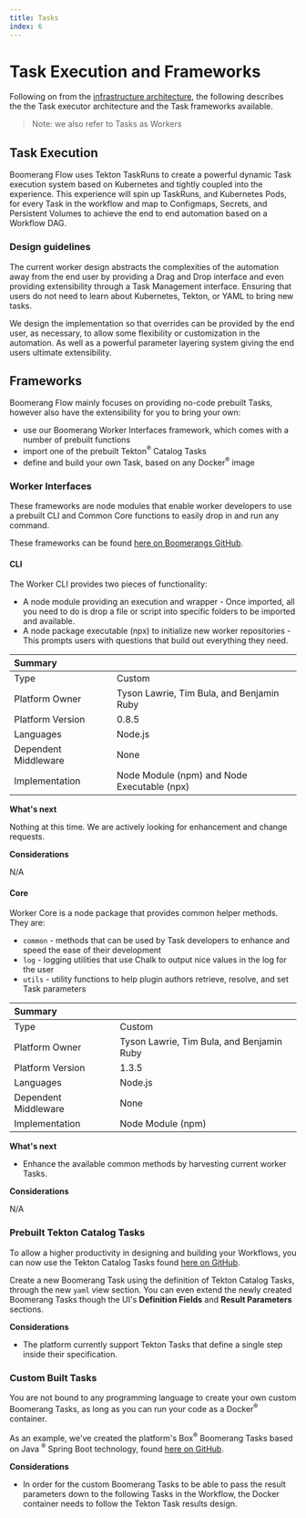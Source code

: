 ```yaml
---
title: Tasks
index: 6
---
```


# Task Execution and Frameworks

Following on from the [infrastructure architecture](/docs/boomerang-flow/architecture/infrastructure), the following describes the the Task executor architecture and the Task frameworks available.

> Note: we also refer to Tasks as Workers

## Task Execution

Boomerang Flow uses Tekton TaskRuns to create a powerful dynamic Task execution system based on Kubernetes and tightly coupled into the experience. This experience will spin up TaskRuns, and Kubernetes Pods, for every Task in the workflow and map to Configmaps, Secrets, and Persistent Volumes to achieve the end to end automation based on a Workflow DAG.

### Design guidelines

The current worker design abstracts the complexities of the automation away from the end user by providing a Drag and Drop interface and even providing extensibility through a Task Management interface. Ensuring that users do not need to learn about Kubernetes, Tekton, or YAML to bring new tasks.

We design the implementation so that overrides can be provided by the end user, as necessary, to allow some flexibility or customization in the automation. As well as a powerful parameter layering system giving the end users ultimate extensibility.

## Frameworks

Boomerang Flow mainly focuses on providing no-code prebuilt Tasks, however also have the extensibility for you to bring your own:

- use our Boomerang Worker Interfaces framework, which comes with a number of prebuilt functions
- import one of the prebuilt Tekton<sup>®</sup> Catalog Tasks
- define and build your own Task, based on any Docker<sup>®</sup> image

### Worker Interfaces

These frameworks are node modules that enable worker developers to use a prebuilt CLI and Common Core functions to easily drop in and run any command.

These frameworks can be found [here on Boomerangs GitHub](https://github.com/boomerang-io/worker.interfaces).

#### CLI

The Worker CLI provides two pieces of functionality:

- A node module providing an execution and wrapper - Once imported, all you need to do is drop a file or script into specific folders to be imported and available.
- A node package executable (npx) to initialize new worker repositories - This prompts users with questions that build out everything they need.

| Summary              |                                             |
| :------------------- | :------------------------------------------ |
| Type                 | Custom                                      |
| Platform Owner       | Tyson Lawrie, Tim Bula, and Benjamin Ruby   |
| Platform Version     | 0.8.5                                       |
| Languages            | Node.js                                     |
| Dependent Middleware | None                                        |
| Implementation       | Node Module (npm) and Node Executable (npx) |

**What's next**

Nothing at this time. We are actively looking for enhancement and change requests.

**Considerations**

N/A

#### Core

Worker Core is a node package that provides common helper methods. They are:

- `common` - methods that can be used by Task developers to enhance and speed the ease of their development
- `log` - logging utilities that use Chalk to output nice values in the log for the user
- `utils` - utility functions to help plugin authors retrieve, resolve, and set Task parameters

| Summary              |                                           |
| :------------------- | :---------------------------------------- |
| Type                 | Custom                                    |
| Platform Owner       | Tyson Lawrie, Tim Bula, and Benjamin Ruby |
| Platform Version     | 1.3.5                                     |
| Languages            | Node.js                                   |
| Dependent Middleware | None                                      |
| Implementation       | Node Module (npm)                         |

**What's next**

- Enhance the available common methods by harvesting current worker Tasks.

**Considerations**

N/A

### Prebuilt Tekton Catalog Tasks

To allow a higher productivity in designing and building your Workflows, you can now use the Tekton Catalog Tasks found [here on GitHub](https://github.com/tektoncd/catalog).

Create a new Boomerang Task using the definition of Tekton Catalog Tasks, through the new `yaml` view section. You can even extend the newly created Boomerang Tasks though the UI's **Definition Fields** and **Result Parameters** sections.

**Considerations**

- The platform currently support Tekton Tasks that define a single step inside their specification.

### Custom Built Tasks

You are not bound to any programming language to create your own custom Boomerang Tasks, as long as you can run your code as a Docker<sup>®</sup> container.

As an example, we've created the platform's Box<sup>®</sup> Boomerang Tasks based on Java <sup>®</sup> Spring Boot technology, found [here on GitHub](https://github.com/boomerang-io/worker.box).

**Considerations**

- In order for the custom Boomerang Tasks to be able to pass the result parameters down to the following Tasks in the Workflow, the Docker container needs to follow the Tekton Task results design.
